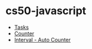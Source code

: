 # cs50-javascript

*   [Tasks](task.html)
*   [Counter](counter.html)
*   [Interval - Auto Counter](interval.html)